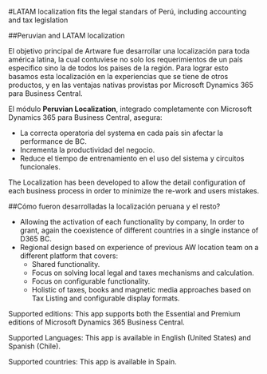 #LATAM localization fits the legal standars of Perú, including accounting and tax legislation

##Peruvian and LATAM localization

El objetivo principal de Artware fue desarrollar una localización para toda américa latina, la cual contuviese no solo los requerimientos de un país especifico sino la de todos los paises de la región. Para lograr esto basamos esta localización en la experiencias que se tiene de otros productos, y en las ventajas nativas provistas por Microsoft Dynamics 365 para Business Central.

El módulo **Peruvian Localization**, integrado completamente con Microsoft Dynamics 365 para Business Central, asegura:

* La correcta operatoria del systema en cada país sin afectar la performance de BC.
* Incrementa la productividad del negocio.
* Reduce el tiempo de entrenamiento en el uso del sistema y circuitos funcionales.

The Localization has been developed to allow the detail configuration of each business process in order to minimize the re-work and users mistakes.

##Cómo fueron desarrolladas la localización peruana y el resto?

* Allowing the activation of each functionality by company, In order to grant, again the coexistence of different countries in a single instance of D365 BC.
* Regional design based on experience of previous AW location team on a different platform that covers:
    * Shared functionality.
    * Focus on solving local legal and taxes mechanisms and calculation.
    * Focus on configurable functionality.
    * Holistic of taxes, books and magnetic media approaches based on Tax Listing and configurable display formats.

Supported editions: This app supports both the Essential and Premium editions of Microsoft Dynamics 365 Business Central.

Supported Languages: This app is available in English (United States) and Spanish (Chile).

Supported countries:  This app is available in Spain.
